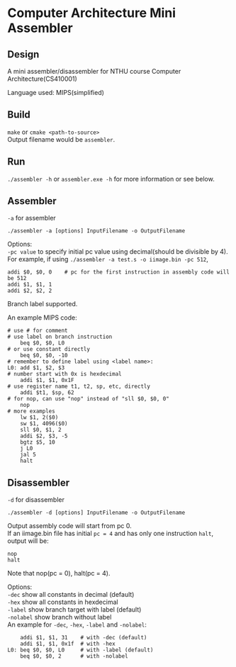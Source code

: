 Computer Architecture Mini Assembler
====================================

Design
------
A mini assembler/disassembler for NTHU course Computer Architecture(CS410001)

Language used: MIPS(simplified)

Build
-----
`make` or `cmake <path-to-source>`<br/>
Output filename would be `assembler`.

Run
---
`./assembler -h` or `assembler.exe -h` for more information or see below.<br/>

Assembler
---------
`-a` for assembler<br/>

`./assembler -a [options] InputFilename -o OutputFilename`

Options:<br/>
`-pc value` to specify initial pc value using decimal(should be divisible by 4).<br/>
For example, if using `./assembler -a test.s -o iimage.bin -pc 512`,<br/>
```
addi $0, $0, 0    # pc for the first instruction in assembly code will be 512
addi $1, $1, 1
addi $2, $2, 2
```

Branch label supported.<br/>

An example MIPS code:<br/>
```
# use # for comment
# use label on branch instruction
    beq $0, $0, L0
# or use constant directly
    beq $0, $0, -10
# remember to define label using <label name>:
L0: add $1, $2, $3
# number start with 0x is hexdecimal
    addi $1, $1, 0x1F
# use register name t1, t2, sp, etc, directly
    addi $t1, $sp, 62
# for nop, can use "nop" instead of "sll $0, $0, 0"
    nop
# more examples
    lw $1, 2($0)
    sw $1, 4096($0)
    sll $0, $1, 2
    addi $2, $3, -5
    bgtz $5, 10
    j L0
    jal 5
    halt
```

Disassembler
------------
`-d` for disassembler<br/>

`./assembler -d [options] InputFilename -o OutputFilename`

Output assembly code will start from pc 0.<br/>
If an iimage.bin file has initial `pc = 4` and has only one instruction `halt`,<br/>
output will be:
```
nop
halt
```
Note that nop(pc = 0), halt(pc = 4).

Options:<br/>
`-dec` show all constants in decimal (default)<br/>
`-hex` show all constants in hexdecimal<br/>
`-label` show branch target with label (default)<br/>
`-nolabel` show branch without label<br/>
An example for `-dec`, `-hex`, `-label` and `-nolabel`:<br/>
```
    addi $1, $1, 31    # with -dec (default)
    addi $1, $1, 0x1f  # with -hex
L0: beq $0, $0, L0     # with -label (default)
    beq $0, $0, 2      # with -nolabel
```
